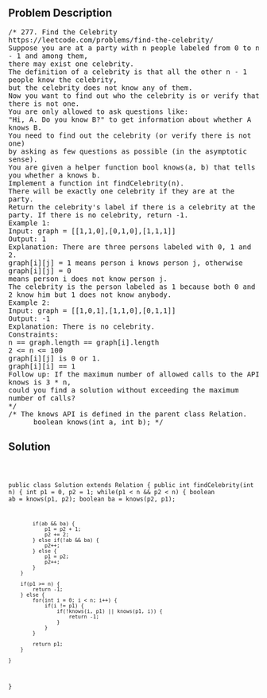 <!--
<style>
  body { font-family: Arial, sans-serif; }
  .container { max-width: 100%; margin: 0 auto; padding: 10px; }
  .comment-block { max-width: 30%; background-color: #f9f9f9; padding: 10px; border-left: 5px solid #ccc; overflow-wrap: break-word; white-space: pre-wrap; }
  .code-block { background-color: #f4f4f4; padding: 10px; border: 1px solid #ddd; overflow-wrap: break-word; white-space: pre-wrap; }
</style>
-->

<div class='container'>
<h2>Problem Description</h2>
<div class='comment-block'>
<pre>
/* 277. Find the Celebrity
https://leetcode.com/problems/find-the-celebrity/
Suppose you are at a party with n people labeled from 0 to n
- 1 and among them,
there may exist one celebrity.
The definition of a celebrity is that all the other n - 1
people know the celebrity,
but the celebrity does not know any of them.
Now you want to find out who the celebrity is or verify that
there is not one.
You are only allowed to ask questions like:
"Hi, A. Do you know B?" to get information about whether A
knows B.
You need to find out the celebrity (or verify there is not
one)
by asking as few questions as possible (in the asymptotic
sense).
You are given a helper function bool knows(a, b) that tells
you whether a knows b.
Implement a function int findCelebrity(n).
There will be exactly one celebrity if they are at the
party.
Return the celebrity's label if there is a celebrity at the
party. If there is no celebrity, return -1.
Example 1:
Input: graph = [[1,1,0],[0,1,0],[1,1,1]]
Output: 1
Explanation: There are three persons labeled with 0, 1 and
2.
graph[i][j] = 1 means person i knows person j, otherwise
graph[i][j] = 0
means person i does not know person j.
The celebrity is the person labeled as 1 because both 0 and
2 know him but 1 does not know anybody.
Example 2:
Input: graph = [[1,0,1],[1,1,0],[0,1,1]]
Output: -1
Explanation: There is no celebrity.
Constraints:
n == graph.length == graph[i].length
2 <= n <= 100
graph[i][j] is 0 or 1.
graph[i][i] == 1
Follow up: If the maximum number of allowed calls to the API
knows is 3 * n,
could you find a solution without exceeding the maximum
number of calls?
*/
/* The knows API is defined in the parent class Relation.
      boolean knows(int a, int b); */
</pre>
</div>

<h2>Solution</h2>
<div class='code-block'>
<pre><code class='language-java'>



public class Solution extends Relation {
    public int findCelebrity(int n) {
        int p1 = 0, p2 = 1;
        while(p1 < n && p2 < n) {
            boolean ab = knows(p1, p2);
            boolean ba = knows(p2, p1);

            if(ab && ba) {
                p1 = p2 + 1;
                p2 += 2;
            } else if(!ab && ba) {
                p2++;
            } else {
                p1 = p2;
                p2++;
            }
        }

        if(p1 >= n) {
            return -1;
        } else {
            for(int i = 0; i < n; i++) {
                if(i != p1) {
                    if(!knows(i, p1) || knows(p1, i)) {
                        return -1;
                    }
                }
            }

            return p1;
        }
        
    }
}
</code></pre>
</div>
</div>
